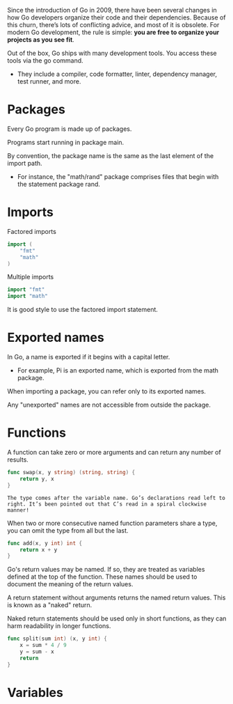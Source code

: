 Since the introduction of Go in 2009, there have been several changes in how Go developers organize their code and their dependencies. Because of this churn, there’s lots of conflicting advice, and most of it is obsolete. For modern Go development, the rule is simple: **you are free to organize your projects as you see fit**.

Out of the box, Go ships with many development tools. You access these tools via the go command.

- They include a compiler, code formatter, linter, dependency manager, test runner, and more.

# Packages

Every Go program is made up of packages.

Programs start running in package main.

By convention, the package name is the same as the last element of the import path.

- For instance, the "math/rand" package comprises files that begin with the statement package rand.

# Imports

Factored imports

```go
import (
    "fmt"
	"math"
)
```

Multiple imports

```go
import "fmt"
import "math"
```

It is good style to use the factored import statement.

# Exported names

In Go, a name is exported if it begins with a capital letter.

- For example, Pi is an exported name, which is exported from the math package.

When importing a package, you can refer only to its exported names.

Any "unexported" names are not accessible from outside the package.

# Functions

A function can take zero or more arguments and can return any number of results.

```go
func swap(x, y string) (string, string) {
	return y, x
}
```

`The type comes after the variable name. Go’s declarations read left to right. It’s been pointed out that C’s read in a spiral clockwise manner!`

When two or more consecutive named function parameters share a type, you can omit the type from all but the last.

```go
func add(x, y int) int {
	return x + y
}
```

Go's return values may be named. If so, they are treated as variables defined at the top of the function. These names should be used to document the meaning of the return values.

A return statement without arguments returns the named return values. This is known as a "naked" return.

Naked return statements should be used only in short functions, as they can harm readability in longer functions.

```go
func split(sum int) (x, y int) {
	x = sum * 4 / 9
	y = sum - x
	return
}
```

# Variables
